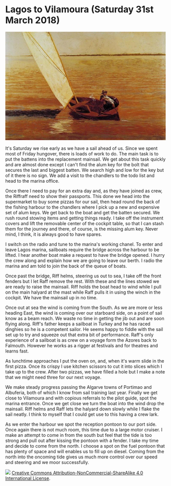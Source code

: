 # Lagos to Vilamoura (Saturday 31st March 2018) #

![* Sailing (1875) Thomas Eakins *](../images/SailingEakins.jpg "Sailing")

It's Saturday we rise early as we have a sail ahead of us. Since we spent most of Friday hungover, there is loads of work to do. The main task is to put the battens into the replacement mainsail. We get about this task quickly and are almost done except I can't find the alum key for the bolt that secures the last and biggest batten. We search high and low for the key but of it there is no sign. We add a visit to the chandlers to the todo list and head to the marina office.

Once there I need to pay for an extra day and, as they have joined as crew, the Riffraff need to show their passports. This done we head into the supermarket to buy some pizzas for our sail, then head round the back of the fishing harbour to the chandlers where I pick up a new and expensive set of alum keys. We get back to the boat and get the batten secured. We rush round stowing items and getting things ready. I take off the instrument covers and lift the removable center of the cockpit table, so that I can stash them for the journey and there, of course, is the missing alum key. Never mind, I think, it is always good to have spares.

I switch on the radio and tune to the marina's working chanel. To enter and leave Lagos marina, sailboats require the bridge across the harbour to be lifted. I hear another boat make a request to have the bridge opened. I hurry the crew along and explain how we are going to leave our berth. I radio the marina and am told to join the back of the queue of boats. 
 
Once past the bridge, Riff helms, steering us out to sea, I take off the front fenders but I let Raff remove the rest. With these and the lines stowed we are ready to raise the mainsail. Riff holds the boat head to wind while I pull on the main halyard at the mast while Raff pulls it in using the winch in the cockpit. We have the mainsail up in no time.

Once out at sea the wind is coming from the South. As we are more or less heading East, the wind is coming over our starboard side, on a point of sail know as a beam reach. We waste no time in getting the jib out and are soon flying along. Riff's father keeps a sailboat in Turkey and he has raced dinghies so he is a competent sailor. He seems happy to fiddle with the sail set up to try and squeeze out that extra bit of performance. Raff's only experience of a sailboat is as crew on a voyage form the Azores back to Falmouth. However he works as a rigger at festivals and for theatres and learns fast.

As lunchtime approaches I put the oven on, and, when it's warm slide in the first pizza. Once its crispy I use kitchen scissors to cut it into slices which I take up to the crew. After two pizzas, we have filled a hole but I make a note that we might need three for our next voyage.

We make steady progress passing the Algarve towns of Portimao and Albuferia, both of which I know from sail training last year. Finally we get close to Vilamoura and with copious referrals to the pilot guide, spot the marina entrance. Once we get close we turn the boat into the wind drop the mainsail. Riff helms and Raff lets the halyard down slowly while I flake the sail neatly. I think to myself that I could get use to this having a crew lark. 

As we enter the harbour we spot the reception pontoon to our port side. Once again there is not much room, this time due to a large motor cruiser. I make an attempt to come in from the south but feel that the tide is too strong and pull out after kissing the pontoon with a fender. I take my time and decide to come from the north. I choose a spot on the fuel pontoon that has plenty of space and will enables us to fill up on diesel. Coming from the north into the oncoming tide gives us much more control over our speed and steering and we moor successfully.

![](https://i.creativecommons.org/l/by-nc-sa/4.0/88x31.png)
[Creative Commons Attribution-NonCommercial-ShareAlike 4.0 International License](href="http://creativecommons.org/licenses/by-nc-sa/4.0/).
